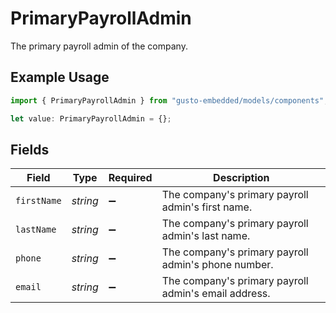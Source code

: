 # PrimaryPayrollAdmin

The primary payroll admin of the company.

## Example Usage

```typescript
import { PrimaryPayrollAdmin } from "gusto-embedded/models/components";

let value: PrimaryPayrollAdmin = {};
```

## Fields

| Field                                                | Type                                                 | Required                                             | Description                                          |
| ---------------------------------------------------- | ---------------------------------------------------- | ---------------------------------------------------- | ---------------------------------------------------- |
| `firstName`                                          | *string*                                             | :heavy_minus_sign:                                   | The company's primary payroll admin's first name.    |
| `lastName`                                           | *string*                                             | :heavy_minus_sign:                                   | The company's primary payroll admin's last name.     |
| `phone`                                              | *string*                                             | :heavy_minus_sign:                                   | The company's primary payroll admin's phone number.  |
| `email`                                              | *string*                                             | :heavy_minus_sign:                                   | The company's primary payroll admin's email address. |